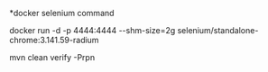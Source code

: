 *docker selenium command


docker run -d -p 4444:4444 --shm-size=2g selenium/standalone-chrome:3.141.59-radium


mvn clean verify -Prpn
